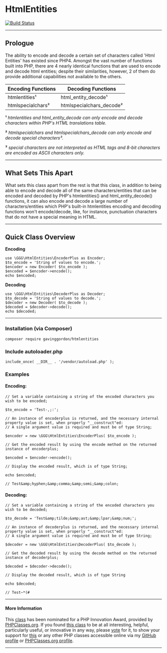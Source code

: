 # HtmlEntities 

[![Build Status](https://travis-ci.org/gavinggordon/htmlentities.svg?branch=master)](https://travis-ci.org/gavinggordon/htmlentities)

--------------

## Prologue

The ability to encode and decode a certain set of characters called 'Html Entities' has existed since PHP4. Amongst the vast number of functions built into PHP, there are 4 nearly identical functions that are used to encode and decode html entities; despite their similarities, however, 2 of them do provide additional capabilities not available to the others.

| Encoding Functions | Decoding Functions |
|--------------|--------------|
| htmlentities&sup1; | html_entity_decode&sup1; | 
| htmlspecialchars&sup2; | htmlspecialchars_decode&sup2; |


__&sup1;__ *htmlentities and html_entity_decode can only encode and decode characters within PHP's HTML translations table.*

__&sup2;__ *htmlspecialchars and htmlspecialchars_decode can only encode and decode special characters&sup3;.*

__&sup3;__ *special characters are not interpreted as HTML tags and 8-bit characters are encoded as ASCII characters only.*

--------------

## What Sets This Apart
 
What sets this class apart from the rest is that this class, in addition to being able to encode and decode all of the same characters/entities that can be encoded and decoded by PHP's htmlentities() and html_entity_decode() functions, it can also encode and decode a large number of characters/entities which PHP's built-in htmlentities encoding and decoding functions won't encode/decode, like, for instance, punctuation characters that do not have a special meaning in HTML.

--------------

## Quick Class Overview

__Encoding__

    use \GGG\HtmlEntities\EncoderPlus as Encoder;
    $to_encode = 'String of values to encode.';
    $encoder = new Encoder( $to_encode );
    $encoded = $encoder->encode();
    echo $encoded;

__Decoding__

    use \GGG\HtmlEntities\DecoderPlus as Decoder;
    $to_decode = 'String of values to decode.';
    $decoder = new Decoder( $to_decode );
    $decoded = $decoder->decode();
    echo $decoded;

--------------

### Installation (via Composer)

    composer require gavinggordon/htmlentities

### Include autoloader.php

    include_once( __DIR__ . '/vendor/autoload.php' );

### Examples

#### Encoding:

    // Set a variable containing a string of the encoded characters you wish to be encoded;
    
    $to_encode = 'Test-,;:';

    // An instance of encoderplus is returned, and the necessary internal property value is set, when properly "__construct"ed:
    // A single argument value is required and must be of type String;
    
    $encoder = new \GGG\HtmlEntities\EncoderPlus( $to_encode );

    // Get the encoded result by using the encode method on the returned instance of encoderplus;
    
    $encoded = $encoder->encode();

    // Display the encoded result, which is of type String;
    
    echo $encoded;

    // Test&amp;hyphen;&amp;comma;&amp;semi;&amp;colon;

#### Decoding:

    // Set a variable containing a string of the encoded characters you wish to be decoded;
    
    $to_decode = 'Test&amp;tilde;&amp;ast;&amp;lpar;&amp;num;';

    // An instance of decoderplus is returned, and the necessary internal property value is set, when properly "__construct"ed:
    // A single argument value is required and must be of type String;
    
    $decoder = new \GGG\HtmlEntities\DecoderPlus( $to_decode );

    // Get the decoded result by using the decode method on the returned instance of decoderplus;
    
    $decoded = $decoder->decode();

    // Display the decoded result, which is of type String
    
    echo $decoded;

    // Test~*(#

--------------

#### More Information

This [class](http://www.phpclasses.org/package/9698.html) has been nominated for a PHP Innovation Award, provided by [PHPClasses.org](http://www.phpclasses.org). If you found [this class](http://www.phpclasses.org/package/9698.html) to be at all interesting, helpful, particularly useful, or innovative in any way, please [vote](http://www.phpclasses.org/vote.html) for it, to show your support for [this](http://www.phpclasses.org/package/9698.html) or any other PHP classes accessible online via my [GitHub profile](https://github.com/gavinggordon) or [PHPClasses.org profile](http://www.phpclasses.org/browse/author/1348645.html).

--------------
